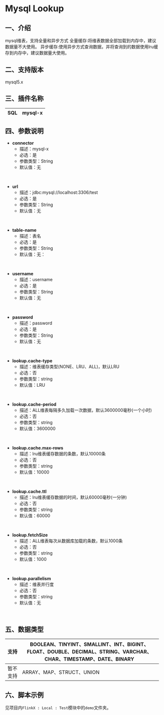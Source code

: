 # Mysql Lookup

## 一、介绍
mysql维表，支持全量和异步方式
全量缓存:将维表数据全部加载到内存中，建议数据量不大使用。
异步缓存:使用异步方式查询数据，并将查询到的数据使用lru缓存到内存中，建议数据量大使用。

## 二、支持版本
mysql5.x


## 三、插件名称
| SQL | mysql-x |
| --- | --- |

## 四、参数说明
- **connector**
  - 描述：mysql-x
  - 必选：是
  - 参数类型：String
  - 默认值：无
<br />

- **url**
  - 描述：jdbc:mysql://localhost:3306/test
  - 必选：是
  - 参数类型：String
  - 默认值：无
<br />

- **table-name**
  - 描述：表名
  - 必选：是
  - 参数类型：String
  - 默认值：无：
<br />

- **username**
  - 描述：username
  - 必选：是
  - 参数类型：String
  - 默认值：无
<br />

- **password**
  - 描述：password
  - 必选：是
  - 参数类型：String
  - 默认值：无
<br />

- **lookup.cache-type**
  - 描述：维表缓存类型(NONE、LRU、ALL)，默认LRU
  - 必选：否
  - 参数类型：string
  - 默认值：LRU
<br />

- **lookup.cache-period**
  - 描述：ALL维表每隔多久加载一次数据，默认3600000毫秒(一个小时)
  - 必选：否
  - 参数类型：string
  - 默认值：3600000
<br />

- **lookup.cache.max-rows**
  - 描述：lru维表缓存数据的条数，默认10000条
  - 必选：否
  - 参数类型：string
  - 默认值：10000
<br />

- **lookup.cache.ttl**
  - 描述：lru维表缓存数据的时间，默认60000毫秒(一分钟)
  - 必选：否
  - 参数类型：string
  - 默认值：60000
<br />

- **lookup.fetchSize**
  - 描述：ALL维表每次从数据库加载的条数，默认1000条
  - 必选：否
  - 参数类型：string
  - 默认值：1000
<br />

- **lookup.parallelism**
  - 描述：维表并行度
  - 必选：否
  - 参数类型：string
  - 默认值：无
<br />

## 五、数据类型
| 支持 | BOOLEAN、TINYINT、SMALLINT、INT、BIGINT、FLOAT、DOUBLE、DECIMAL、STRING、VARCHAR、CHAR、TIMESTAMP、DATE、BINARY |
| --- | --- |
| 暂不支持 | ARRAY、MAP、STRUCT、UNION |


## 六、脚本示例
见项目内`FlinkX : Local : Test`模块中的`demo`文件夹。
